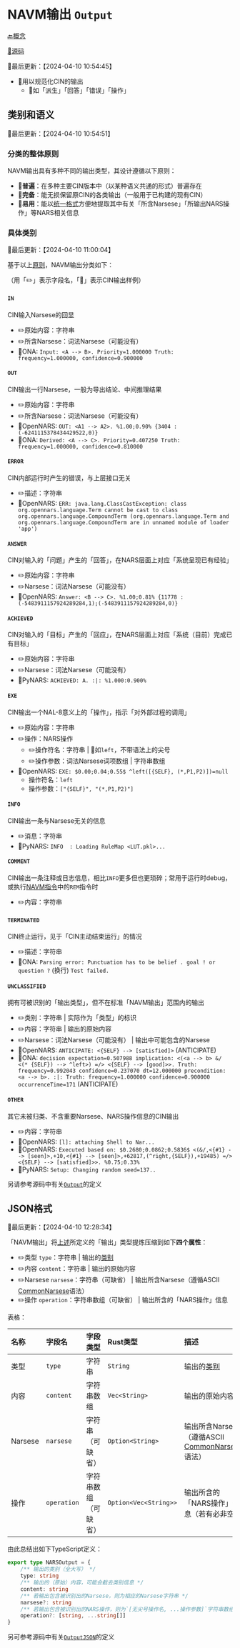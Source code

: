 # NAVM输出 `Output`

[🔙概念](./doc.md)

[📃源码](./../../../src/output/mod.rs)

📍最后更新：【2024-04-10 10:54:45】

- 🎯用以规范化CIN的输出
  - 📄如「派生」「回答」「错误」「操作」

## 类别和语义

📍最后更新：【2024-04-10 10:54:51】

### 分类的整体原则

NAVM输出具有多种不同的输出类型，其设计遵循以下原则：

- 📌**普遍**：在多种主要CIN版本中（以某种语义共通的形式）普遍存在
- 📌**完备**：能无损保留原CIN的各类输出（一般用于已构建的现有CIN）
- 📌**易用**：能以[统一格式](./common_narsese.md)方便地提取其中有关「所含Narsese」「所输出NARS操作」等NARS相关信息

### 具体类别

📍最后更新：【2024-04-10 11:00:04】

基于以上[原则](#分类的整体原则)，NAVM输出分类如下：

（用「✏️」表示字段名，「📄」表示CIN输出样例）

#### **`IN`**

CIN输入Narsese的回显

- ✏️原始内容：字符串
- ✏️所含Narsese：词法Narsese（可能没有）
- 📄ONA: `Input: <A --> B>. Priority=1.000000 Truth: frequency=1.000000, confidence=0.900000`

#### **`OUT`**

CIN输出一行Narsese，一般为导出结论、中间推理结果

- ✏️原始内容：字符串
- ✏️所含Narsese：词法Narsese（可能没有）
- 📄OpenNARS: `OUT: <A1 --> A2>. %1.00;0.90% {3404 : (-6241115378434429522,0)}`
- 📄ONA: `Derived: <A --> C>. Priority=0.407250 Truth: frequency=1.000000, confidence=0.810000`

#### **`ERROR`**

CIN内部运行时产生的错误，与上层接口无关

- ✏️描述：字符串
- 📄OpenNARS: `ERR: java.lang.ClassCastException: class org.opennars.language.Term cannot be cast to class org.opennars.language.CompoundTerm (org.opennars.language.Term and org.opennars.language.CompoundTerm are in unnamed module of loader 'app')`

#### **`ANSWER`**

CIN对输入的「问题」产生的「回答」，在NARS层面上对应「系统呈现已有经验」

- ✏️原始内容：字符串
- ✏️Narsese：词法Narsese（可能没有）
- 📄OpenNARS: `Answer: <B --> C>. %1.00;0.81% {11778 : (-5483911157924289284,1);(-5483911157924289284,0)}`

#### **`ACHIEVED`**

CIN对输入的「目标」产生的「回应」，在NARS层面上对应「系统（目前）完成已有目标」

- ✏️原始内容：字符串
- ✏️Narsese：词法Narsese（可能没有）
- 📄PyNARS: `ACHIEVED: A. :|: %1.000:0.900%`

#### **`EXE`**

CIN输出一个NAL-8意义上的「操作」，指示「对外部过程的调用」

- ✏️原始内容：字符串
- ✏️操作：NARS操作
  - ✏️操作符名：字符串 | 📄如`left`，不带语法上的尖号
  - ✏️操作参数：词法Narsese词项数组 | 字符串数组
- 📄OpenNARS: `EXE: $0.00;0.04;0.55$ ^left([{SELF}, (*,P1,P2)])=null`
  - 操作符名：`left`
  - 操作参数：`["{SELF}", "(*,P1,P2)"]`

#### **`INFO`**

CIN输出一条与Narsese无关的信息

- ✏️消息：字符串
- 📄PyNARS: `INFO  : Loading RuleMap <LUT.pkl>...`

#### **`COMMENT`**

CIN输出一条注释或日志信息，相比`INFO`更多但也更琐碎；常用于运行时debug，或执行[NAVM指令](./navm_cmd.md)中的`REM`指令时

- ✏️内容：字符串

#### **`TERMINATED`**

CIN终止运行，见于「CIN主动结束运行」的情况

- ✏️描述：字符串
- 📄ONA: `Parsing error: Punctuation has to be belief . goal ! or question ?` (换行) `Test failed.`

#### **`UNCLASSIFIED`**

拥有可被识别的「输出类型」，但不在标准「NAVM输出」范围内的输出

- ✏️类别：字符串 | 实际作为「类型」的标识
- ✏️内容：字符串 | 输出的原始内容
- ✏️Narsese：词法Narsese（可能没有） | 输出中可能包含的Narsese
- 📄OpenNARS: `ANTICIPATE: <{SELF} --> [satisfied]>` (ANTICIPATE)
- 📄ONA: `decision expectation=0.507988 implication: <(<a --> b> &/ <(* {SELF}) --> ^left>) =/> <{SELF} --> [good]>>. Truth: frequency=0.992043 confidence=0.237070 dt=12.000000 precondition: <a --> b>. :|: Truth: frequency=1.000000 confidence=0.900000 occurrenceTime=171` (ANTICIPATE)

#### **`OTHER`**

其它未被归类、不含重要Narsese、NARS操作信息的CIN输出

- ✏️内容：字符串
- 📄OpenNARS: `[l]: attaching Shell to Nar...`
- 📄OpenNARS: `Executed based on: $0.2680;0.0862;0.5836$ <(&/,<{#1} --> [seen]>,+10,<{#1} --> [seen]>,+62817,(^right,{SELF}),+19485) =/> <{SELF} --> [satisfied]>>. %0.75;0.33%`
- 📄PyNARS: `Setup: Changing random seed=137..`

另请参考源码中有关[`Output`](https://github.com/ARCJ137442/NAVM.rs/blob/main/src/output/structs.rs)的定义

## JSON格式

📍最后更新：【2024-04-10 12:28:34】

「NAVM输出」将[上述](#具体类别)所定义的「输出」类型提炼压缩到如下**四个属性**：

- ✏️类型 `type`：字符串 | 输出的[类别](#具体类别)
- ✏️内容 `content`：字符串 | 输出的原始内容
- ✏️Narsese `narsese`：字符串（可缺省） | 输出所含Narsese（遵循ASCII [CommonNarsese](./common_narsese.md)语法）
- ✏️操作 `operation`：字符串数组（可缺省） | 输出所含的「NARS操作」信息

表格：

|名称|字段名|字段类型|Rust类型|描述|
|:--|:--|:--|:--|:--|
|类型|`type`|字符串|`String`|输出的[类别](#具体类别)|
|内容|`content`|字符串数组|`Vec<String>`|输出的原始内容|
|Narsese|`narsese`|字符串（可缺省）|`Option<String>`|输出所含Narsese（遵循ASCII [CommonNarsese](./common_narsese.md)语法）|
|操作|`operation`|字符串数组（可缺省）|`Option<Vec<String>>`|输出所含的「NARS操作」信息（若有必非空）|

由此总结出如下TypeScript定义：

```typescript
export type NARSOutput = {
    /** 输出的类别（全大写） */
    type: string
    /** 输出的（原始）内容，可能会截去类别信息 */
    content: string
    /** 若输出包含被识别出的Narsese，则为相应的Narsese字符串 */
    narsese?: string
    /** 若输出包含被识别出的NARS操作，则为`[无尖号操作名, ...操作参数]`字符串数组 */
    operation?: [string, ...string[]]
}
```

另可参考源码中有关[`OutputJSON`](https://github.com/ARCJ137442/NAVM.rs/blob/main/src/output/conversion.rs)的定义

